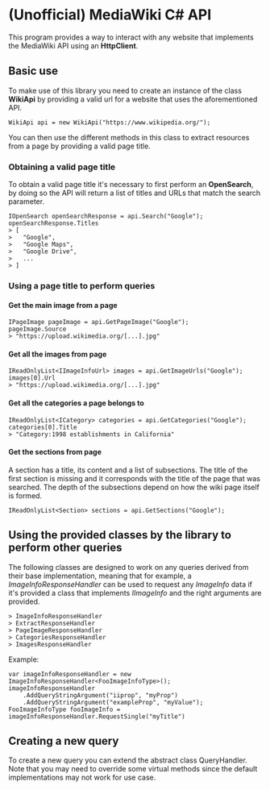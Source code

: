 ﻿# (Unofficial) MediaWiki C# API
This program provides a way to interact with any website that implements the MediaWiki API using an **HttpClient**.

## Basic use
To make use of this library you need to create an instance of the class **WikiApi** by providing a valid url for a website that uses the aforementioned API.
```
WikiApi api = new WikiApi("https://www.wikipedia.org/");
```
You can then use the different methods in this class to extract resources from a page by providing a valid page title.

### Obtaining a valid page title
To obtain a valid page title it's necessary to first perform an **OpenSearch**, by doing so the API will return a list of titles and URLs that match the search parameter.

```
IOpenSearch openSearchResponse = api.Search("Google");
openSearchResponse.Titles
> [
> 	"Google",
> 	"Google Maps",
> 	"Google Drive",
> 	...
> ]
```

### Using a page title to perform queries

#### Get the main image from a page

```
IPageImage pageImage = api.GetPageImage("Google");
pageImage.Source
> "https://upload.wikimedia.org/[...].jpg"
```

#### Get all the images from page

```
IReadOnlyList<IImageInfoUrl> images = api.GetImageUrls("Google");
images[0].Url
> "https://upload.wikimedia.org/[...].jpg"
```

#### Get all the categories a page belongs to

```
IReadOnlyList<ICategory> categories = api.GetCategories("Google");
categories[0].Title
> "Category:1998 establishments in California"
```

#### Get the sections from page
A section has a title, its content and a list of subsections. 
The title of the first section is missing and it corresponds with the title of the page that was searched.
The depth of the subsections depend on how the wiki page itself is formed.
```
IReadOnlyList<Section> sections = api.GetSections("Google");
```


## Using the provided classes by the library to perform other queries
The following classes are designed to work on any queries derived from their base implementation, meaning that for example, a *ImageInfoResponseHandler* can be used to request any *ImageInfo* data if it's provided a class that implements *IImageInfo* and the right arguments are provided.
```
> ImageInfoResponseHandler
> ExtractResponseHandler
> PageImageResponseHandler
> CategoriesResponseHandler
> ImagesResponseHandler
```

Example:
```
var imageInfoResponseHandler = new ImageInfoResponseHandler<FooImageInfoType>();
imageInfoResponseHandler
	.AddQueryStringArgument("iiprop", "myProp")
	.AddQueryStringArgument("exampleProp", "myValue");
FooImageInfoType fooImageInfo = imageInfoResponseHandler.RequestSingle("myTitle")
```

## Creating a new query
To create a new query you can extend the abstract class QueryHandler. Note that you may need to override some virtual methods since the default implementations may not work for use case.
